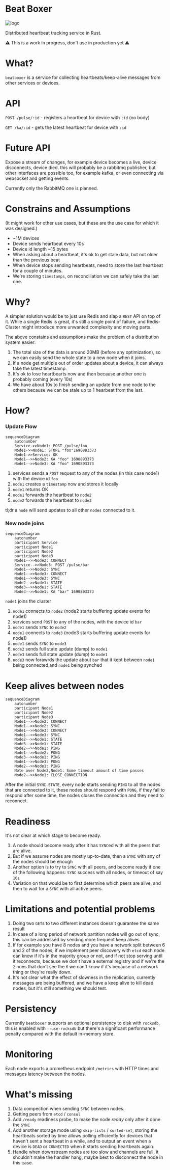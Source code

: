 # Beat Boxer

![logo](/images/logo.png)

Distributed heartbeat tracking service in Rust.

⚠️ This is a work in progress, don't use in production yet ⚠️

# What?

`beatboxer` is a service for collecting heartbeats/keep-alive messages from other services or devices.

# API

`POST /pulse/:id` - registers a heartbeat for device with `:id` (no body)

`GET /ka/:id` - gets the latest heartbeat for device with `:id`

# Future API

Expose a stream of changes, for example device becomes a live, device disconnects, device died. this will probably be a rabbitmq publisher, but other interfaces are possible too, for example kafka, or even connecting via websocket and getting events.

Currently only the RabbitMQ one is planned.

# Constrains and Assumptions

(It might work for other use cases, but these are the use case for which it was designed.)

* ~1M devices
* Device sends heartbeat every 10s
* Device id length ~15 bytes 
* When asking about a heartbeat, it's ok to get stale data, but not older than the previous beat
* When device stops sending heartbeats, need to store the last heartbeat for a couple of minutes.
* We're storing `timestamps`, on reconciliation we can safely take the last one.


# Why?

A simpler solution would be to just use Redis and slap a `REST` API on top of it. While a single Redis is great, it's still a single point of failure, and Redis-Cluster might introduce more unwanted complexity and moving parts.

The above constains and assumptions make the problem of a distribution system easier:

1. The total size of the data is around 20MB (before any optimization), so we can easily send the whole state to a new node when it joins.
1. If a node get multiple out of order updates about a device, it can always take the latest timestamp.
1. It's ok to lose heartbearts now and then because another one is probably coming (every 10s)
1. We have about 10s to finish sending an update from one node to the others because we can be stale up to 1 hearbeat from the last.

# How?

### Update Flow
```mermaid 
sequenceDiagram
    autonumber
    Service->>Node1: POST /pulse/foo
    Node1->>Node1: STORE "foo"1690893373 
    Node1->>Service: OK
    Node1-->>Node2: KA "foo" 1690893373
    Node1-->>Node3: KA "foo" 1690893373
```
1. services sends a `POST` request to any of the nodes (in this case node1) with the device id `foo`
1. `node1` creates a `timestamp` now and stores it locally
1. `node1` returns OK
1. `node1` forwards the heartbeat to `node2`
1. `node2` forwards the heartbeat to `node3`

tl;dr a `node` will send updates to all other `nodes` connected to it.

### New node joins
```mermaid 
sequenceDiagram
    autonumber
    participant Service
    participant Node1
    participant Node2
    participant Node3
    Node1-->>Node2: CONNECT
    Service-->>Node3: POST /pulse/bar
    Node1-->>Node2: SYNC
    Node1-->>Node3: CONNECT
    Node1-->>Node3: SYNC
    Node2-->>Node1: STATE
    Node3-->>Node1: STATE
    Node3-->>Node1: KA "bar" 1690893373
```

`node1` joins the cluster

1. `node1` connects to `node2` (node2 starts buffering update events for node1)
1. services send `POST` to any of the nodes, with the device id `bar`
1. `node1` sends `SYNC` to `node2`
1. `node1` connects to `node3` (node3 starts buffering update events for node1)
1. `node1` sends `SYNC` to `node3`
1. `node2` sends full state update (dump) to `node1`
1. `node3` sends full state update (dump) to `node1`
1. `node3` now forawrds the update about `bar` that it kept between `node1` being connected and `node1` being synched

# Keep alives between nodes
```mermaid
sequenceDiagram
    autonumber
    participant Node1
    participant Node2
    participant Node3
    Node1-->>Node2: CONNECT
    Node1-->>Node2: SYNC
    Node1-->>Node3: CONNECT
    Node1-->>Node3: SYNC
    Node2-->>Node1: STATE
    Node3-->>Node1: STATE
    Node2-->>Node1: PING
    Node1-->>Node2: PONG
    Node3-->>Node1: PING
    Node1-->>Node3: PONG
    Node2-->>Node1: PING
    Note over Node2,Node1: Some timeout amount of time passes
    Node2-->>Node1: CLOSE_CONNECTION
```

After the initial `SYNC-STATE`, every node starts sending `PING` to all the nodes that are connected to it, these nodes should respond with `PONG`, if they fail to respond after some time, the nodes closes the connection and they need to reconnect.

# Readiness

It's not clear at which stage to become ready. 
1. A node should become ready after it has `SYNC`ed with all the peers that are alive.
1. But if we assume nodes are mostly up-to-date, then a `SYNC` with any of the nodes should be enough
1. Another option is to try to `SYNC` with all peers, and become ready if one of the following happens: `SYNC` success with all nodes, or timeout of say `10s`
1. Variation on that would be to first determine which peers are alive, and then to wait for a `SYNC` with all active peers.


# Limitations and potential problems

1. Doing two `GET`s to two different instances doesn't guarantee the same result 
1. In case of a long period of network partition nodes will go out of sync, this can be addressed by sending more frequent keep alives
1. If for example you have 8 nodes and you have a network split between 6 and 2 of the nodes, if we implement peer discovery with `etcd` each node can know if it's in the majority group or not, and if not stop serving until it reconnects, because we don't have a external registry and if we're the `2` noes that don't see the `6` we can't know if it's because of a network thing or they're really down.
1. It's not clear what the effect of slowness in the replication, currently messages are being buffered, and we have a keep alive to kill dead nodes, but it's still something we should test.


# Persistency

Currently `beatboxer` supports an optional persistency to disk with `rocksdb`, this is enabled with `--use-rocksdb` but there's a significant performance penalty compared with the default in-memory store.

# Monitoring

Each node exports a prometheus endpoint `/metrics` with HTTP times and messages latency between the nodes.

# What's missing
1. Data compection when sending `SYNC` between nodes.
1. Getting peers from `etcd` / `consul`
1. Add `/ready` readiness probe, to make the node *ready* only after it done the `SYNC`
1. Add another storage mode using `skip-lists` / `sorted-set`, storing the heartbeats sorted by time allows polling efficiently for devices that haven't sent a heartbeat in a while, and to output an event when a device is `DEAD` or `CONNECTED` when it starts sending heartbeats again.
1. Handle when downstream nodes are too slow and channels are full, it shouldn't make the handler hang, maybe best to disconnect the node in this case.

